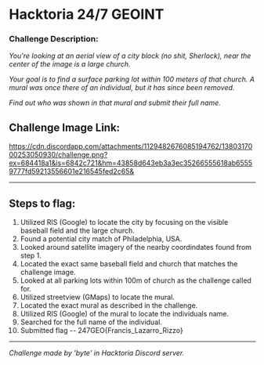 # Hacktoria 24/7 GEOINT

### Challenge Description:
*You're looking at an aerial view of a city block (no shit, Sherlock), near the center of the image is a large church.*

*Your goal is to find a surface parking lot within 100 meters of that church. A mural was once there of an individual, but it has since been removed.*

*Find out who was shown in that mural and submit their full name.*

## Challenge Image Link:
https://cdn.discordapp.com/attachments/1129482676085194762/1380317000253050930/challenge.png?ex=684418a1&is=6842c721&hm=43858d643eb3a3ec35266555618ab65559777fd59213556601e216545fed2c65&

------------------------------------------------------------------------
## Steps to flag:
1. Utilized RIS (Google) to locate the city by focusing on the visible baseball field and the large church.
2. Found a potential city match of Philadelphia, USA.
3. Looked around satellite imagery of the nearby coordindates found from step 1.
4. Located the exact same baseball field and church that matches the challenge image.
5. Looked at all parking lots within 100m of church as the challenge called for.
6. Utilized streetview (GMaps) to locate the mural.
7. Located the exact mural as described in the challenge.
8. Utilized RIS (Google) of the mural to locate the individuals name.
9. Searched for the full name of the individual.
10. Submitted flag -- 247GEO{Francis_Lazarro_Rizzo}
------------------------------------------------------------------------
*Challenge made by 'byte' in Hacktoria Discord server.*
